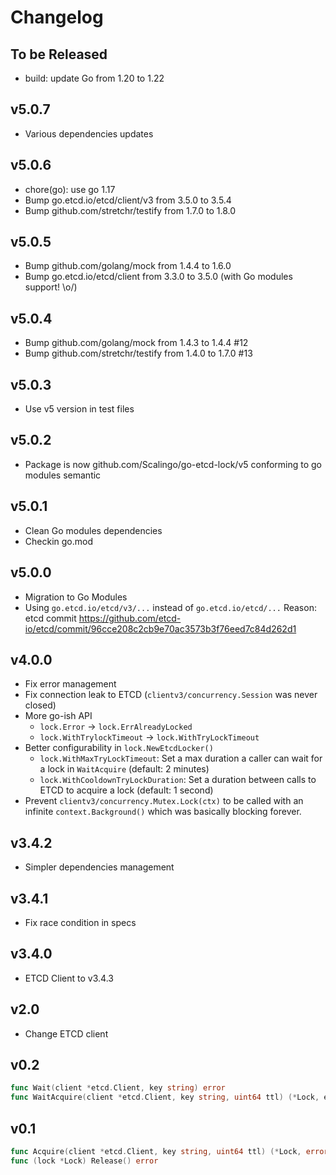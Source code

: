 # Changelog

## To be Released

* build: update Go from 1.20 to 1.22

## v5.0.7

* Various dependencies updates

## v5.0.6

* chore(go): use go 1.17
* Bump go.etcd.io/etcd/client/v3 from 3.5.0 to 3.5.4
* Bump github.com/stretchr/testify from 1.7.0 to 1.8.0

## v5.0.5

* Bump github.com/golang/mock from 1.4.4 to 1.6.0
* Bump go.etcd.io/etcd/client from 3.3.0 to 3.5.0 (with Go modules support! \o/)

## v5.0.4

* Bump github.com/golang/mock from 1.4.3 to 1.4.4 #12
* Bump github.com/stretchr/testify from 1.4.0 to 1.7.0 #13

## v5.0.3

* Use v5 version in test files

## v5.0.2

* Package is now github.com/Scalingo/go-etcd-lock/v5 conforming to go modules semantic

## v5.0.1

* Clean Go modules dependencies
* Checkin go.mod

## v5.0.0

* Migration to Go Modules
* Using `go.etcd.io/etcd/v3/...` instead of `go.etcd.io/etcd/...`
  Reason: etcd commit https://github.com/etcd-io/etcd/commit/96cce208c2cb9e70ac3573b3f76eed7c84d262d1

## v4.0.0

* Fix error management
* Fix connection leak to ETCD (`clientv3/concurrency.Session` was never closed)
* More go-ish API
  * `lock.Error` -> `lock.ErrAlreadyLocked`
  * `lock.WithTrylockTimeout` -> `lock.WithTryLockTimeout`
* Better configurability in `lock.NewEtcdLocker()`
  * `lock.WithMaxTryLockTimeout`: Set a max duration a caller can wait for a lock in `WaitAcquire` (default: 2 minutes)
  * `lock.WithCooldownTryLockDuration`: Set a duration between calls to ETCD to acquire a lock (default: 1 second)
* Prevent `clientv3/concurrency.Mutex.Lock(ctx)` to be called with an infinite `context.Background()` which was basically blocking forever.

## v3.4.2

* Simpler dependencies management

## v3.4.1

* Fix race condition in specs

## v3.4.0

* ETCD Client to v3.4.3

## v2.0

* Change ETCD client

## v0.2

```go
func Wait(client *etcd.Client, key string) error
func WaitAcquire(client *etcd.Client, key string, uint64 ttl) (*Lock, erro)
```


## v0.1

```go
func Acquire(client *etcd.Client, key string, uint64 ttl) (*Lock, error)
func (lock *Lock) Release() error
```
